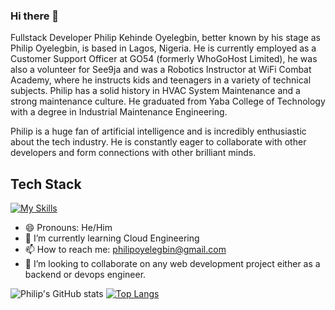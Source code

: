 ### Hi there 👋
Fullstack Developer Philip Kehinde Oyelegbin, better known by his stage as Philip Oyelegbin, is based in Lagos, Nigeria. He is currently employed as a Customer Support Officer at GO54 (formerly WhoGoHost Limited), he was also a volunteer for See9ja and was a Robotics Instructor at WiFi Combat Academy, where he instructs kids and teenagers in a variety of technical subjects. Philip has a solid history in HVAC System Maintenance and a strong maintenance culture. He graduated from Yaba College of Technology with a degree in Industrial Maintenance Engineering.

Philip is a huge fan of artificial intelligence and is incredibly enthusiastic about the tech industry. He is constantly eager to collaborate with other developers and form connections with other brilliant minds.

## Tech Stack
[![My Skills](https://skillicons.dev/icons?i=html,css,sass,tailwind,js,react,redux,nodejs,express,nextjs,prisma,mysql,mongodb,git,github,bash,linux,debian,vim,gcp,ansible,terraform,nginx,docker,kubernetes,&perline=5)](https://skillicons.dev)

<!-- - 🔭 I’m currently working backend and cloud projects. -->
- 😄 Pronouns: He/Him
- 🌱 I’m currently learning Cloud Engineering
- 📫 How to reach me: philipoyelegbin@gmail.com
- 👯 I’m looking to collaborate on any web development project either as a backend or devops engineer.

<!--
**PhilipOyelegbin/PhilipOyelegbin** is a ✨ _special_ ✨ repository because its `README.md` (this file) appears on your GitHub profile.

Here are some ideas to get you started:

- 🔭 I’m currently working on ...
- 🌱 I’m currently learning ...
- 👯 I’m looking to collaborate on ...
- 🤔 I’m looking for help with ...
- 💬 Ask me about ...
- 📫 How to reach me: ...
- 😄 Pronouns: ...
- ⚡ Fun fact: ...
-->

![Philip's GitHub stats](https://github-readme-stats.vercel.app/api?username=philipoyelegbin&show_icons=true&theme=cobalt)
[![Top Langs](https://github-readme-stats.vercel.app/api/top-langs/?username=anuraghazra&layout=compact)](https://github.com/philipoyelegbin/github-readme-stats)
